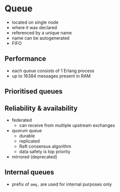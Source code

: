 # Queue

- located on single node
- where it was declared
- referenced by a unique name
- name can be autogenerated
- FIFO

## Performance

- each queue consists of 1 Erlang process
- up to 16384 messages present in RAM

## Prioritised queues


## Reliability & availability

- federated
	- can receive from multiple upstream exchanges
- quorum queue
	- durable
	- replicated
	- Raft consensus algorithm
	- data safety is top priority
- mirrored (deprecated)

## Internal queues

- prefix of `amq.` are used for internal purposes only

